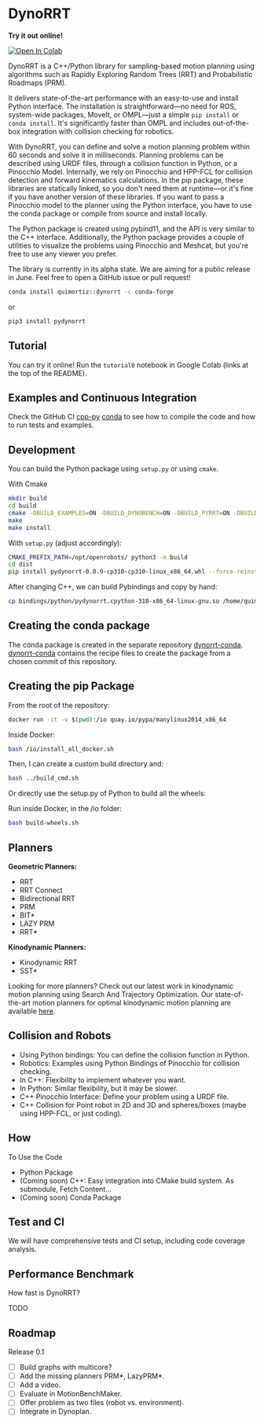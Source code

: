 # DynoRRT

**Try it out online!**

<a target="_blank" href="https://colab.research.google.com/github/quimortiz/dynoRRT/blob/main/notebooks/tutorial0.ipynb">
  <img src="https://colab.research.google.com/assets/colab-badge.svg" alt="Open In Colab"/>
</a>

DynoRRT is a C++/Python library for sampling-based motion planning using algorithms such as Rapidly Exploring Random Trees (RRT) and Probabilistic Roadmaps (PRM).

It delivers state-of-the-art performance with an easy-to-use and install Python interface. The installation is straightforward—no need for ROS, system-wide packages, MoveIt, or OMPL—just a simple `pip install` or `conda install`. It's significantly faster than OMPL and includes out-of-the-box integration with collision checking for robotics.

With DynoRRT, you can define and solve a motion planning problem within 60 seconds and solve it in milliseconds. Planning problems can be described using URDF files, through a collision function in Python, or a Pinocchio Model. Internally, we rely on Pinocchio and HPP-FCL for collision detection and forward kinematics calculations. In the pip package, these libraries are statically linked, so you don't need them at runtime—or it's fine if you have another version of these libraries. If you want to pass a Pinocchio model to the planner using the Python interface, you have to use the conda package or compile from source and install locally.

The Python package is created using pybind11, and the API is very similar to the C++ interface. Additionally, the Python package provides a couple of utilities to visualize the problems using Pinocchio and Meshcat, but you're free to use any viewer you prefer.

The library is currently in its alpha state. We are aiming for a public release in June. Feel free to open a GitHub issue or pull request!

```bash
conda install quimortiz::dynorrt -c conda-forge
```

or

```bash
pip3 install pydynorrt
```

## Tutorial

You can try it online! Run the `tutorial0` notebook in Google Colab (links at the top of the README).

## Examples and Continuous Integration

Check the GitHub CI [cpp-py](.github/workflows/cpp-py.yml) [conda](.github/workflows/conda.yml) to see how to compile the code and how to run tests and examples.

## Development

You can build the Python package using `setup.py` or using `cmake`.

With Cmake

```bash
mkdir build
cd build
cmake -DBUILD_EXAMPLES=ON -DBUILD_DYNOBENCH=ON -DBUILD_PYRRT=ON -DBUILD_BENCHMARK=OFF -DCMAKE_PREFIX_PATH="/opt/openrobots/"   -DBUILD_TESTS_RRT=1 ..
make
make install
```


With `setup.py` (adjust accordingly):

```bash
CMAKE_PREFIX_PATH=/opt/openrobots/ python3 -m build
cd dist
pip install pydynorrt-0.0.9-cp310-cp310-linux_x86_64.whl --force-reinstall
```

After changing C++, we can build Pybindings and copy by hand:

```bash
cp bindings/python/pydynorrt.cpython-310-x86_64-linux-gnu.so /home/quim/envs/mim/lib/python3.10/site-packages/pydynorrt
```

## Creating the conda package

The conda package is created in the separate repository [dynorrt-conda](https://github.com/quimortiz/dynorrt-conda).
[dynorrt-conda](https://github.com/quimortiz/dynorrt-conda) contains the recipe files to create the package from a chosen commit of this repository.

## Creating the pip Package

From the root of the repository:

```bash
docker run -it -v $(pwd):/io quay.io/pypa/manylinux2014_x86_64
```

Inside Docker:

```bash
bash /io/install_all_docker.sh
```

Then, I can create a custom build directory and:

```bash
bash ../build_cmd.sh
```

Or directly use the setup.py of Python to build all the wheels:

Run inside Docker, in the /io folder:

```bash
bash build-wheels.sh
```

## Planners

**Geometric Planners:**
- RRT
- RRT Connect
- Bidirectional RRT
- PRM
- BIT*
- LAZY PRM
- RRT*

**Kinodynamic Planners:**
- Kinodynamic RRT
- SST*

Looking for more planners? Check out our latest work in kinodynamic motion planning using Search And Trajectory Optimization. Our state-of-the-art motion planners for optimal kinodynamic motion planning are available [here](https://github.com/quimortiz/dynoplan).

## Collision and Robots

- Using Python bindings: You can define the collision function in Python.
- Robotics: Examples using Python Bindings of Pinocchio for collision checking.
- In C++: Flexibility to implement whatever you want.
- In Python: Similar flexibility, but it may be slower.
- C++ Pinocchio Interface: Define your problem using a URDF file.
- C++ Collision for Point robot in 2D and 3D and spheres/boxes (maybe using HPP-FCL, or just coding).

## How

 To Use the Code

- Python Package
- (Coming soon) C++: Easy integration into CMake build system. As submodule, Fetch Content...
- (Coming soon) Conda Package

## Test and CI

We will have comprehensive tests and CI setup, including code coverage analysis.

## Performance Benchmark

How fast is DynoRRT?

TODO

## Roadmap

Release 0.1

- [ ] Build graphs with multicore?
- [ ] Add the missing planners PRM*, LazyPRM*.
- [ ] Add a video.
- [ ] Evaluate in MotionBenchMaker.
- [ ] Offer problem as two files (robot vs. environment).
- [ ] Integrate in Dynoplan.
